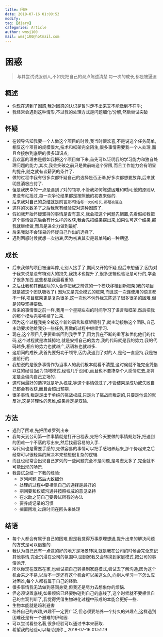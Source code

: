 ```yaml
---
title: 困惑
date: 2018-07-16 01:00:53	
modify: 
tag: [diary]
categories: Article 
author: wmsj100
mail: wmsj100@hotmail.com
---
```


# 困惑
> 与其尝试说服别人,不如先把自己的观点陈述清楚
> 每一次的成长,都是被逼迫

## 概述
- 你现在遇到了困惑,我对困惑的认识是暂时走不出来又不能做到不在乎;
- 我经常会遇到这种情形,不过我的处理方式是问题细化/分解,然后尝试突破

## 怀疑
- 在领导告知我要一个人做这个项目的时候,我当时很欢喜,不是说这个任务简单,相反这个项目的规模很大,技术和框架完全陌生,很多事情需要我一个人处理,而且会接触到底层的很多知识点;
- 我欢喜的理由是假如我把这个项目做下来,首先可以证明我的学习能力和独自处理问题的能力,其次,我会突破之前只是做前端这个界限,而且工作能力会有明显的提升,随之就有谈薪资的条件了.
- 做的过程中我有很多次都怀疑自己的选择是否正确,好多次都想要放弃,后来就明显消极应付了.
- 但是我庆幸的一点是遇到了对的领导,不管我如何陈述困难和时间,他的原则从来没有动摇过,每一次争论结果都是按照他的初衷来做的.
- 后来我对自己的总结就是前言那句话`每一次的成长,都是被逼迫`.
- 这样的次数多了之后我就有经验应对这种困惑了.
- 假如我开始怀疑坚持的事情是否有意义,我会把这个问题先搁置,先看假如我把这个事情做完后会有什么样的收获,我会先把结果摆出来,如果认可这个结果,那我就继续做,而且是进全力做到最好.
- 后来我就不会轻易的怀疑自己作出的选择了.
- 遇到困惑时候就想一次初衷,因为初衷其实是最单纯的一种期望.

## 成长
- 后来我做的项目被迫叫停,让别人接手了,期间又开始怀疑,但后来想通了,因为对于我来说是没有特别大的损失,我技术也提升了,很多逻辑也验证是可行的,学会了很多东西,这些都是我最看重的.
- 之后让我和其他团队的人合作把我之前做的一个模块移植到新框架(我的项目就是被这个团队吸收了).因为又是完全模式的框架,而且这一次连使用的语言都不一样,项目框架更是复杂很多,这一次也不例外我又陈述了很多很多的困难,但是领导坚持要做.
- 后来的事情很之前一样,我用一个星期左右的时间学习了语言和框架,然后把我的那个模块完美移植了过来.
- 因为这个过程我完全被这个新的语言和框架吸引了,就主动接触这个团队,自己主动要求他给我分一些任务,再做的过程中继续学习.
- 现在,这个项目几乎要重新回到我手里了,因为我在不断的重写和优化他们的代码,这个过程就是攻城掠地,就是安插自己的势力,我的代码就是我的势力;我的代码越多,相应的势力也就越广,话语权也就越多.
- 这期间的成长,我首先要归功于领导,因为我遇到了对的人,是他一直坚持,我是被迫前行的.
- 我想说的是很多事情作为当事人的我们根本就看不清楚,这时候就不能完全凭借以往的经验(因为领域模式,经验几乎没用),而且也不要掺杂个人感情进去,那肯定是会偏向自己立场的.
- 这时候最好的选择就是听从权威,等这个事情做过了,不管结果是成功或失败自己都会有收获,而且会超出预期.
- 很多事情,叛逆是出于单纯的挑战权威,只是为了挑战而叛逆的,只要是他说的就反对,这是非理性的思维,结果肯定是双输.

## 方法
- 遇到了困难,先把困难罗列出来
- 我每天到公司第一件事情就是打开日程表,先把今天要做的事情规划好,把遇到的困难一个不落的写出来,然后找最容易的入手.
- 写代码也是需要手感的,先做容易的事情可以把手感培养起来,那个势起来之后经常可以很轻易的解决本来预想很复杂的逻辑.
- 而且也经常会出现自己罗列的一些问题完全不是问题,是考虑太多了,完全就不可能出现的场景.
- 我尝试总结一下我的经验:
	- 罗列问题,然后大致细分
	- 处理的过程中要相信自己的选择是最好的
	- 期间要和权威沟通并按照权威的意见坚持
	- 在求助之前自己要尝试所有的办法
	- 要养成记录的习惯
	- 搁置困难,过段时间在回头来处理

## 结语
- 每个人都会有属于自己的困难,但是我觉得万事原理想通,提升出来的解决问题的方式是可以借鉴的.
- 我认为自己还有一点做的好的地方是场景转换,就是我在公司的时候会完全忘记其他事情,完全沉浸在公司的氛围中,回到家我又会转换到家庭模式,把公司的事情抛开.
- 所以你现在既然在家,也尝试把自己转换到家庭模式,尝试去了解沟通,因为这个机会来之不易,以后不一定还有这个机会可以呆这么久,向别人学习一下怎么应对困难,每个人都有属于自己的经验.
- 很多事情我无法做到感同身受,但我还是尽力去想象你的烦恼.
- 但必须设置底线,如果烦恼已经要触碰到自己的底线了,这个时候就不要相信自己的主观判断了,我觉得凭借生物进化过程中形成的本能会更好一些.
- 生物本能就是趋利避害
- 培养自己的兴趣,兴趣不一定要广泛,但必须要培养一个持久的兴趣点,这样遇到困难还是有一个避难的伊甸园.
- 可以尝试看些名著,很多经验可以通过书本来获取.
- 希望我的经验可以帮助到你._ 2018-07-16 01:51:19	
